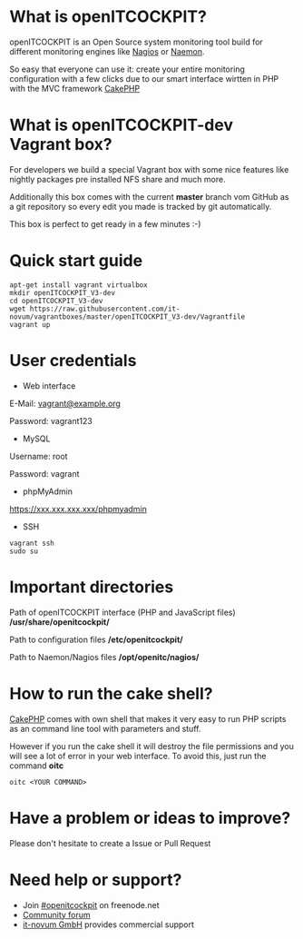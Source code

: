 # What is openITCOCKPIT?
openITCOCKPIT is an Open Source system monitoring tool build for different monitoring engines like [Nagios](https://www.nagios.org/) or [Naemon](http://www.naemon.org/).

So easy that everyone can use it: create your entire monitoring configuration with a few clicks due to our smart interface wirtten in PHP with the MVC framework [CakePHP](http://book.cakephp.org/2.0/en/contents.html)

# What is openITCOCKPIT-dev Vagrant box?
For developers we build a special Vagrant box with some nice features like nightly packages pre installed NFS share and much more.

Additionally this box comes with the current **master** branch vom GitHub as a git repository so every edit you made is tracked by git automatically.

This box is perfect to get ready in a few minutes :-)

# Quick start guide
````
apt-get install vagrant virtualbox
mkdir openITCOCKPIT_V3-dev
cd openITCOCKPIT_V3-dev
wget https://raw.githubusercontent.com/it-novum/vagrantboxes/master/openITCOCKPIT_V3-dev/Vagrantfile
vagrant up
````

# User credentials
* Web interface

E-Mail: vagrant@example.org

Password: vagrant123

* MySQL

Username: root

Password: vagrant

* phpMyAdmin

https://xxx.xxx.xxx.xxx/phpmyadmin

* SSH
````
vagrant ssh
sudo su
````

# Important directories
Path of openITCOCKPIT interface (PHP and JavaScript files)
**/usr/share/openitcockpit/**

Path to configuration files
**/etc/openitcockpit/**

Path to Naemon/Nagios files
**/opt/openitc/nagios/**

# How to run the cake shell?
[CakePHP](http://book.cakephp.org/2.0/en/console-and-shells.html) comes with own shell that makes it very easy to run PHP scripts as an command line tool with parameters and stuff.

However if you run the cake shell it will destroy the file permissions and you will see a lot of error in your web interface. To avoid this, just run the command **oitc**
````
oitc <YOUR COMMAND>
````

# Have a problem or ideas to improve?
Please don't hesitate to create a Issue or Pull Request

# Need help or support?
* Join [#openitcockpit](http://webchat.freenode.net/?channels=openitcockpit) on freenode.net
* [Community forum](http://openitcockpit.org/forum.html)
* [it-novum GmbH](http://www.it-novum.com/en/support-openitcockpit-en.html) provides commercial support
